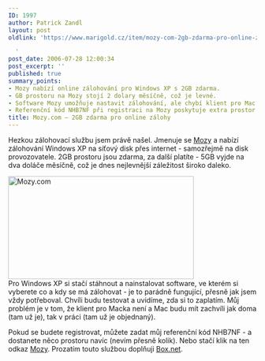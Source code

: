 ```yaml
---
ID: 1997
author: Patrick Zandl
layout: post
oldlink: 'https://www.marigold.cz/item/mozy-com-2gb-zdarma-pro-online-zalohy

  '
post_date: 2006-07-28 12:00:34
post_excerpt: ''
published: true
summary_points:
- Mozy nabízí online zálohování pro Windows XP s 2GB zdarma.
- GB prostoru na Mozy stojí 2 dolary měsíčně, což je levné.
- Software Mozy umožňuje nastavit zálohování, ale chybí klient pro Mac.
- Referenční kód NHB7NF při registraci na Mozy poskytuje extra prostor.
title: Mozy.com – 2GB zdarma pro online zálohy
---
```


<p>Hezkou zálohovací službu jsem právě našel. Jmenuje se <a href="https://mozy.com/?ref=NHB7NF">Mozy</a> a nabízí zálohování Windows XP na síťový disk přes internet - samozřejmě na disk provozovatele. 2GB prostoru jsou zdarma, za další platíte - 5GB vyjde na dva doláče měsíčně, což je dnes nejlevnější záležitost široko daleko. </p>

<div class="rightbox"><img src="/wp-content/uploads/20060728-mozy.jpg" alt="Mozy.com" width="376" height="209" /></div>Pro Windows XP si stačí stáhnout a nainstalovat software, ve kterém si vyberete co a kdy se má zálohovat - je to parádně fungující, přesně jak jsem vždy potřeboval. Chvíli budu testovat a uvidíme, zda si to zaplatím. Můj problém je v tom, že klient pro Macka není a Mac budu mít zachvíli jak doma (tam už je), tak v práci (tam už je objednaný). </p>

<p>Pokud se budete registrovat, můžete zadat můj referenční kód NHB7NF - a dostanete něco prostoru navíc (nevím přesně kolik). Nebo stačí klik na ten odkaz <a href="https://mozy.com/?ref=NHB7NF">Mozy</a>. Prozatím touto službou doplňuji <a href="http://www.box.net">Box.net</a>.
</p>